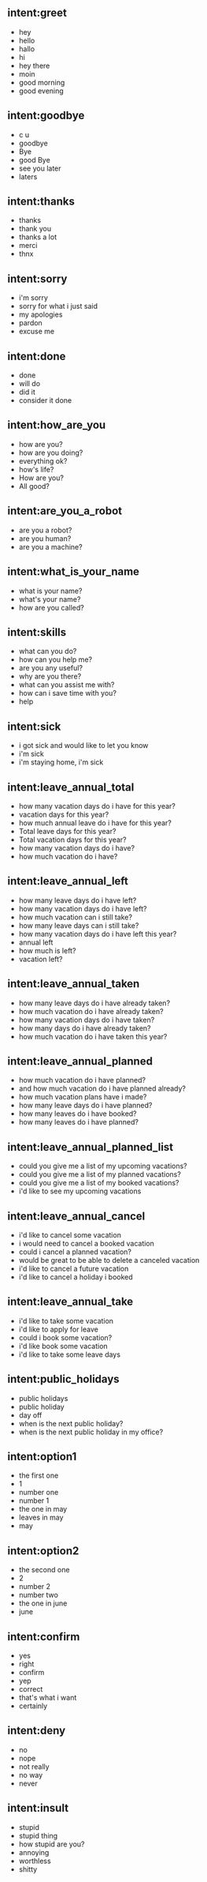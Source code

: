 ## intent:greet
- hey
- hello
- hallo
- hi
- hey there
- moin
- good morning
- good evening

## intent:goodbye
- c u
- goodbye
- Bye
- good Bye
- see you later
- laters

## intent:thanks
- thanks
- thank you
- thanks a lot
- merci
- thnx

## intent:sorry
- i'm sorry
- sorry for what i just said
- my apologies
- pardon
- excuse me

## intent:done
- done
- will do
- did it
- consider it done

## intent:how_are_you
- how are you?
- how are you doing?
- everything ok?
- how's life?
- How are you?
- All good?

## intent:are_you_a_robot
- are you a robot?
- are you human?
- are you a machine?

## intent:what_is_your_name
- what is your name?
- what's your name?
- how are you called?

## intent:skills
- what can you do?
- how can you help me?
- are you any useful?
- why are you there?
- what can you assist me with?
- how can i save time with you?
- help

## intent:sick
- i got sick and would like to let you know
- i'm sick
- i'm staying home, i'm sick

## intent:leave_annual_total
- how many vacation days do i have for this year?
- vacation days for this year?
- how much annual leave do i have for this year?
- Total leave days for this year?
- Total vacation days for this year?
- how many vacation days do i have?
- how much vacation do i have?

## intent:leave_annual_left
- how many leave days do i have left?
- how many vacation days do i have left?
- how much vacation can i still take?
- how many leave days can i still take?
- how many vacation days do i have left this year?
- annual left
- how much is left?
- vacation left?

## intent:leave_annual_taken
- how many leave days do i have already taken?
- how much vacation do i have already taken?
- how many vacation days do i have taken?
- how many days do i have already taken?
- how much vacation do i have taken this year?

## intent:leave_annual_planned
- how much vacation do i have planned?
- and how much vacation do i have planned already?
- how much vacation plans have i made?
- how many leave days do i have planned?
- how many leaves do i have booked?
- how many leaves do i have planned?

## intent:leave_annual_planned_list
- could you give me a list of my upcoming vacations?
- could you give me a list of my planned vacations?
- could you give me a list of my booked vacations?
- i'd like to see my upcoming vacations

## intent:leave_annual_cancel
- i'd like to cancel some vacation
- i would need to cancel a booked vacation
- could i cancel a planned vacation?
- would be great to be able to delete a canceled vacation
- i'd like to cancel a future vacation
- i'd like to cancel a holiday i booked

## intent:leave_annual_take
- i'd like to take some vacation
- i'd like to apply for leave
- could i book some vacation?
- i'd like book some vacation
- i'd like to take some leave days

## intent:public_holidays
- public holidays
- public holiday
- day off
- when is the next public holiday?
- when is the next public holiday in my office?

## intent:option1
- the first one
- 1
- number one
- number 1
- the one in may
- leaves in may
- may

## intent:option2
- the second one
- 2
- number 2
- number two
- the one in june
- june

## intent:confirm
- yes
- right
- confirm
- yep
- correct
- that's what i want
- certainly

## intent:deny
- no
- nope
- not really
- no way
- never

## intent:insult
- stupid
- stupid thing
- how stupid are you?
- annoying
- worthless
- shitty
